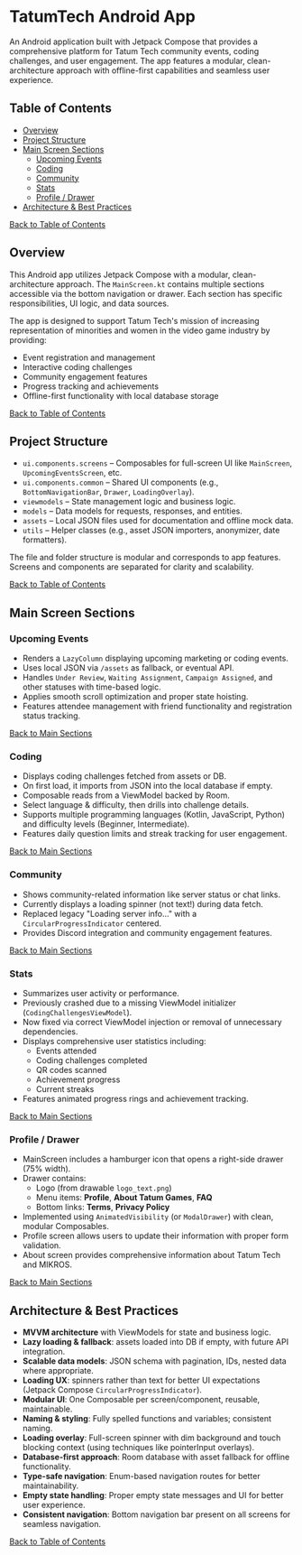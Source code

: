 # TatumTech Android App

An Android application built with Jetpack Compose that provides a comprehensive platform for Tatum Tech community events, coding challenges, and user engagement. The app features a modular, clean-architecture approach with offline-first capabilities and seamless user experience.

## Table of Contents

- [Overview](#overview)
- [Project Structure](#project-structure)
- [Main Screen Sections](#main-screen-sections)
  - [Upcoming Events](#upcoming-events)
  - [Coding](#coding)
  - [Community](#community)
  - [Stats](#stats)
  - [Profile / Drawer](#profile--drawer)
- [Architecture & Best Practices](#architecture--best-practices)

[Back to Table of Contents](#table-of-contents)

## Overview

This Android app utilizes Jetpack Compose with a modular, clean-architecture approach. The `MainScreen.kt` contains multiple sections accessible via the bottom navigation or drawer. Each section has specific responsibilities, UI logic, and data sources.

The app is designed to support Tatum Tech's mission of increasing representation of minorities and women in the video game industry by providing:
- Event registration and management
- Interactive coding challenges
- Community engagement features
- Progress tracking and achievements
- Offline-first functionality with local database storage

[Back to Table of Contents](#table-of-contents)

## Project Structure

- `ui.components.screens` – Composables for full-screen UI like `MainScreen`, `UpcomingEventsScreen`, etc.
- `ui.components.common` – Shared UI components (e.g., `BottomNavigationBar`, `Drawer`, `LoadingOverlay`).
- `viewmodels` – State management logic and business logic.
- `models` – Data models for requests, responses, and entities.
- `assets` – Local JSON files used for documentation and offline mock data.
- `utils` – Helper classes (e.g., asset JSON importers, anonymizer, date formatters).

The file and folder structure is modular and corresponds to app features. Screens and components are separated for clarity and scalability.

[Back to Table of Contents](#table-of-contents)

## Main Screen Sections

### Upcoming Events

- Renders a `LazyColumn` displaying upcoming marketing or coding events.
- Uses local JSON via `/assets` as fallback, or eventual API.
- Handles `Under Review`, `Waiting Assignment`, `Campaign Assigned`, and other statuses with time-based logic.
- Applies smooth scroll optimization and proper state hoisting.
- Features attendee management with friend functionality and registration status tracking.

[Back to Main Sections](#main-screen-sections)

### Coding

- Displays coding challenges fetched from assets or DB.
- On first load, it imports from JSON into the local database if empty.
- Composable reads from a ViewModel backed by Room.
- Select language & difficulty, then drills into challenge details.
- Supports multiple programming languages (Kotlin, JavaScript, Python) and difficulty levels (Beginner, Intermediate).
- Features daily question limits and streak tracking for user engagement.

[Back to Main Sections](#main-screen-sections)

### Community

- Shows community-related information like server status or chat links.
- Currently displays a loading spinner (not text!) during data fetch.
- Replaced legacy "Loading server info..." with a `CircularProgressIndicator` centered.
- Provides Discord integration and community engagement features.

[Back to Main Sections](#main-screen-sections)

### Stats

- Summarizes user activity or performance.
- Previously crashed due to a missing ViewModel initializer (`CodingChallengesViewModel`).
- Now fixed via correct ViewModel injection or removal of unnecessary dependencies.
- Displays comprehensive user statistics including:
  - Events attended
  - Coding challenges completed
  - QR codes scanned
  - Achievement progress
  - Current streaks
- Features animated progress rings and achievement tracking.

[Back to Main Sections](#main-screen-sections)

### Profile / Drawer

- MainScreen includes a hamburger icon that opens a right-side drawer (75% width).
- Drawer contains:
  - Logo (from drawable `logo_text.png`)
  - Menu items: **Profile**, **About Tatum Games**, **FAQ**
  - Bottom links: **Terms**, **Privacy Policy**
- Implemented using `AnimatedVisibility` (or `ModalDrawer`) with clean, modular Composables.
- Profile screen allows users to update their information with proper form validation.
- About screen provides comprehensive information about Tatum Tech and MIKROS.

[Back to Main Sections](#main-screen-sections)

## Architecture & Best Practices

- **MVVM architecture** with ViewModels for state and business logic.
- **Lazy loading & fallback**: assets loaded into DB if empty, with future API integration.
- **Scalable data models**: JSON schema with pagination, IDs, nested data where appropriate.
- **Loading UX**: spinners rather than text for better UI expectations (Jetpack Compose `CircularProgressIndicator`).
- **Modular UI**: One Composable per screen/component, reusable, maintainable.
- **Naming & styling**: Fully spelled functions and variables; consistent naming.
- **Loading overlay**: Full-screen spinner with dim background and touch blocking context (using techniques like pointerInput overlays).
- **Database-first approach**: Room database with asset fallback for offline functionality.
- **Type-safe navigation**: Enum-based navigation routes for better maintainability.
- **Empty state handling**: Proper empty state messages and UI for better user experience.
- **Consistent navigation**: Bottom navigation bar present on all screens for seamless navigation.

[Back to Table of Contents](#table-of-contents)




